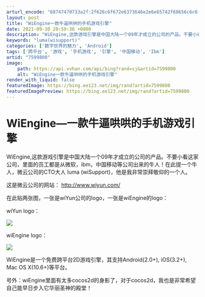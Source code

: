 ```yaml
---
arturl_encode: "68747470733a2f:2f626c6f672e6373646e2e6e65742f68656c6c6f5f68616f7a:692f61727469636c652f64657461696c732f37353939383030"
layout: post
title: "WiEngine一款牛逼哄哄的手机游戏引擎"
date: 2021-09-30 20:59:36 +0800
description: "WiEngine,这款游戏引擎是中国大陆一个09年才成立的公司的产品。不要小看这家公司，里面的员工都"
keywords: "luma(wisupport)"
categories: ['数字世界的魅力', 'Android']
tags: ['跨平台', '游戏', '手机游戏', '引擎', '中国移动', 'Ibm']
artid: "7599800"
image:
    path: https://api.vvhan.com/api/bing?rand=sj&artid=7599800
    alt: "WiEngine一款牛逼哄哄的手机游戏引擎"
render_with_liquid: false
featuredImage: https://bing.ee123.net/img/rand?artid=7599800
featuredImagePreview: https://bing.ee123.net/img/rand?artid=7599800
---
```


# WiEngine—一款牛逼哄哄的手机游戏引擎

WiEngine,这款游戏引擎是中国大陆一个09年才成立的公司的产品。不要小看这家公司，里面的员工都是从微软，ibm，中国移动等公司出来的牛人！在此提一个牛人，微云公司的CTO大人
luma
(wiSupport)，他是我非常崇拜敬仰的一个人。

这是微云公司的网站：
<http://www.wiyun.com/>

在此贴两张图，一张是wiYun公司的logo，一张是wiEngine的logo：

wiYun logo：

![](https://img-my.csdn.net/uploads/201205/24/1337862084_7340.png)

wiEngine logo：

![](https://img-my.csdn.net/uploads/201205/24/1337862108_3302.png)

WiEngine是一个免费跨平台2D游戏引擎，其支持Android(2.0+), iOS(3.2+), Mac OS X(10.6+)等平台。

号外：wiEngine里面有太多cocos2d的身影了，对于cocos2d，我也是非常希望自己能早日步入它华丽圣神的殿堂！